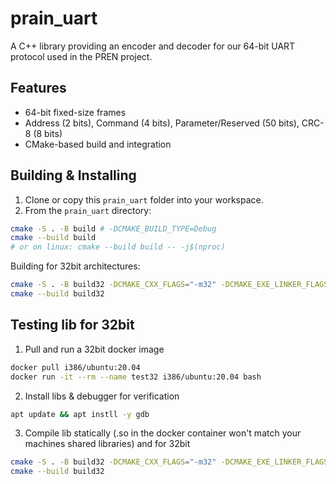 # prain_uart

A C++ library providing an encoder and decoder for our 64-bit UART protocol used in the PREN project.

## Features

- 64-bit fixed-size frames
- Address (2 bits), Command (4 bits), Parameter/Reserved (50 bits), CRC-8 (8 bits)
- CMake-based build and integration

## Building & Installing

1. Clone or copy this `prain_uart` folder into your workspace.
2. From the `prain_uart` directory:
```bash
cmake -S . -B build # -DCMAKE_BUILD_TYPE=Debug
cmake --build build
# or on linux: cmake --build build -- -j$(nproc)
```

Building for 32bit architectures:
```bash
cmake -S . -B build32 -DCMAKE_CXX_FLAGS="-m32" -DCMAKE_EXE_LINKER_FLAGS="-m32"
cmake --build build32
```

## Testing lib for 32bit
1. Pull and run a 32bit docker image
```bash
docker pull i386/ubuntu:20.04
docker run -it --rm --name test32 i386/ubuntu:20.04 bash
```
2. Install libs & debugger for verification
```bash
apt update && apt instll -y gdb
```

3. Compile lib statically (.so in the docker container won't match your machines shared libraries) and for 32bit
```bash
cmake -S . -B build32 -DCMAKE_CXX_FLAGS="-m32" -DCMAKE_EXE_LINKER_FLAGS="-m32" -DSTATIC_LINK=ON
cmake --build build32
```
